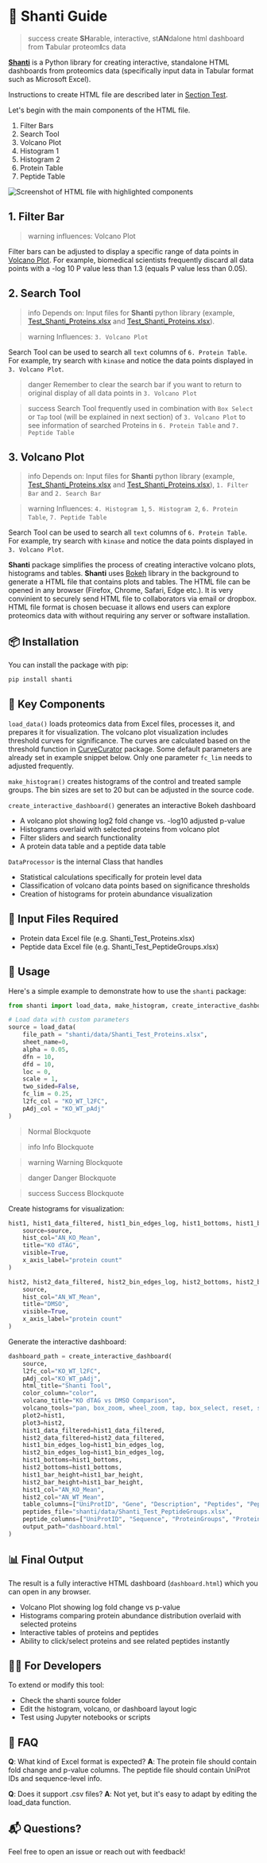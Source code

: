# 🧘 Shanti Guide

>success create **SH**arable, interactive, st**AN**dalone html dashboard from **T**abular proteom**I**cs data

[**Shanti**](https://pypi.org/project/shanti/) is a Python library for creating interactive, standalone HTML dashboards from proteomics data (specifically input data in Tabular format such as Microsoft Excel). 

Instructions to create HTML file are described later in [Section Test](http://link_to_the_section).

Let's begin with the main components of the HTML file.

1. Filter Bars 
2. Search Tool
3. Volcano Plot
4. Histogram 1
5. Histogram 2
6. Protein Table
7. Peptide Table

![Screenshot of HTML file with highlighted components](https://github.com/nara3m/shanti/raw/refs/heads/main/img/components.png)

## 1. Filter Bar

>warning influences: Volcano Plot

Filter bars can be adjusted to display a specific range of data points in [Volcano Plot](#3-volcano-plot). For example, biomedical scientists frequently discard all data points with a -log 10 P value less than 1.3 (equals P value less than 0.05). 

## 2. Search Tool

>info Depends on: Input files for **Shanti** python library (example, [Test_Shanti_Proteins.xlsx](https://github.com/nara3m/shanti/dklfgjasg.xlsx) and [Test_Shanti_Proteins.xlsx](https://github.com/nara3m/shanti/dklfgjasg.xlsx)).

>warning Influences: `3. Volcano Plot`

Search Tool can be used to search all `text` columns of `6. Protein Table`. For example, try search with `kinase` and notice the data points displayed in `3. Volcano Plot`.

>danger Remember to clear the search bar if you want to return to original display of all data points in `3. Volcano Plot`

>success Search Tool frequently used in combination with `Box Select` or `Tap` tool (will be explained in next section) of `3. Volcano Plot` to see information of searched Proteins in `6. Protein Table` and `7. Peptide Table`

## 3. Volcano Plot

>info Depends on: Input files for **Shanti** python library (example, [Test_Shanti_Proteins.xlsx](https://github.com/nara3m/shanti/dklfgjasg.xlsx) and [Test_Shanti_Proteins.xlsx](https://github.com/nara3m/shanti/dklfgjasg.xlsx)), `1. Filter Bar` and `2. Search Bar`

>warning Influences: `4. Histogram 1`, `5. Histogram 2`, `6. Protein Table`, `7. Peptide Table`

Search Tool can be used to search all `text` columns of `6. Protein Table`. For example, try search with `kinase` and notice the data points displayed in `3. Volcano Plot`.

**Shanti** package simplifies the process of creating interactive volcano plots, histograms and tables. **Shanti** uses [Bokeh](https://bokeh.org) library in the background to generate a HTML file that contains plots and tables. The HTML file can be opened in any browser (Firefox, Chrome, Safari, Edge etc.). It is very convinient to securely send HTML file to collaborators via email or dropbox. HTML file format is chosen becuase it allows end users can explore proteomics data with without requiring any server or software installation.

## 📦 Installation

You can install the package with pip:

```bash
pip install shanti
```

## 🚀 Key Components

`load_data()` loads proteomics data from Excel files, processes it, and prepares it for visualization. The volcano plot visualization includes threshold curves for significance. The curves are calculated based on the threshold function in [CurveCurator](https://github.com/kusterlab/curve_curator) package. Some default parameters are already set in example snippet below. Only one parameter `fc_lim` needs to adjusted frequently.

`make_histogram()` creates histograms of the control and treated sample groups. The bin sizes are set to 20 but can be adjusted in the source code.

`create_interactive_dashboard()` generates an interactive Bokeh dashboard

- A volcano plot showing log2 fold change vs. -log10 adjusted p-value
- Histograms overlaid with selected proteins from volcano plot
- Filter sliders and search functionality
- A protein data table and a peptide data table

`DataProcessor` is the internal Class that handles

- Statistical calculations specifically for protein level data
- Classification of volcano data points based on significance thresholds
- Creation of histograms for protein abundance visualization

## 📂 Input Files Required
- Protein data Excel file (e.g. Shanti_Test_Proteins.xlsx)
- Peptide data Excel file (e.g. Shanti_Test_PeptideGroups.xlsx)

## 🧪 Usage

Here's a simple example to demonstrate how to use the `shanti` package:

```python
from shanti import load_data, make_histogram, create_interactive_dashboard

# Load data with custom parameters
source = load_data(
    file_path = "shanti/data/Shanti_Test_Proteins.xlsx",
    sheet_name=0,
    alpha = 0.05,
    dfn = 10,
    dfd = 10,
    loc = 0,
    scale = 1,
    two_sided=False,
    fc_lim = 0.25,
    l2fc_col = "KO_WT_l2FC",
    pAdj_col = "KO_WT_pAdj"
)
```
> Normal Blockquote

>info Info Blockquote

>warning Warning Blockquote

>danger Danger Blockquote

>success Success Blockquote

Create histograms for visualization:

```python
hist1, hist1_data_filtered, hist1_bin_edges_log, hist1_bottoms, hist1_bar_height = make_histogram(
    source=source,
    hist_col="AN_KO_Mean",
    title="KO dTAG",
    visible=True,
    x_axis_label="protein count"
)

hist2, hist2_data_filtered, hist2_bin_edges_log, hist2_bottoms, hist2_bar_height = make_histogram(
    source,
    hist_col="AN_WT_Mean",
    title="DMSO",
    visible=True,
    x_axis_label="protein count"
)
```

Generate the interactive dashboard:

```python
dashboard_path = create_interactive_dashboard(
    source,
    l2fc_col="KO_WT_l2FC",
    pAdj_col="KO_WT_pAdj",
    html_title="Shanti Tool",
    color_column="color",
    volcano_title="KO dTAG vs DMSO Comparison",
    volcano_tools="pan, box_zoom, wheel_zoom, tap, box_select, reset, save",
    plot2=hist1,
    plot3=hist2,
    hist1_data_filtered=hist1_data_filtered,
    hist2_data_filtered=hist2_data_filtered,
    hist1_bin_edges_log=hist1_bin_edges_log,
    hist2_bin_edges_log=hist1_bin_edges_log,
    hist1_bottoms=hist1_bottoms,
    hist2_bottoms=hist1_bottoms,
    hist1_bar_height=hist1_bar_height,
    hist2_bar_height=hist1_bar_height,
    hist1_col="AN_KO_Mean",
    hist2_col="AN_WT_Mean",
    table_columns=["UniProtID", "Gene", "Description", "Peptides", "PeptidesU", "PSMs"],
    peptides_file="shanti/data/Shanti_Test_PeptideGroups.xlsx",
    peptide_columns=["UniProtID", "Sequence", "ProteinGroups", "Proteins", "PSMs", "Position", "MissedCleavages", "QuanInfo"],
    output_path="dashboard.html"
)
```

## 📊 Final Output

The result is a fully interactive HTML dashboard (`dashboard.html`) which you can open in any browser.

- Volcano Plot showing log fold change vs p-value
- Histograms comparing protein abundance distribution overlaid with selected proteins
- Interactive tables of proteins and peptides
- Ability to click/select proteins and see related peptides instantly

## 🧑‍💻 For Developers
To extend or modify this tool:

- Check the shanti source folder
- Edit the histogram, volcano, or dashboard layout logic
- Test using Jupyter notebooks or scripts

## 🙋 FAQ
**Q**: What kind of Excel format is expected?
**A**: The protein file should contain fold change and p-value columns. The peptide file should contain UniProt IDs and sequence-level info.

**Q**: Does it support .csv files?
**A**: Not yet, but it's easy to adapt by editing the load_data function.

## 📬 Questions?
Feel free to open an issue or reach out with feedback!
